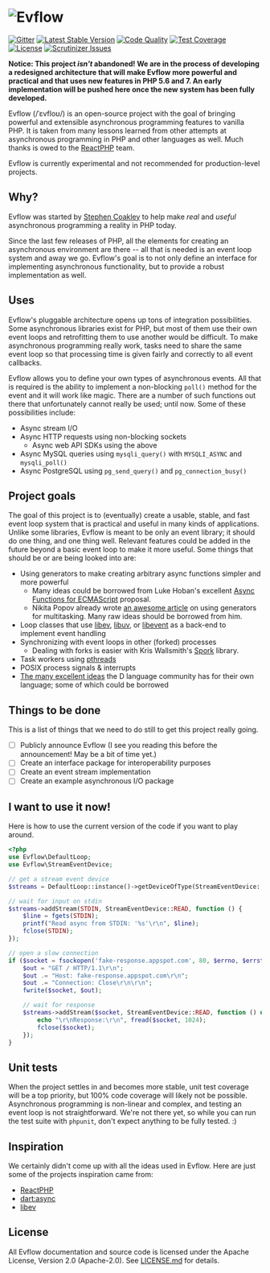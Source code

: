 # ![Evflow](logo.png)

[![Gitter](https://badges.gitter.im/Join%20Chat.svg)](https://gitter.im/evflow/evflow?utm_source=badge&utm_medium=badge&utm_campaign=pr-badge&utm_content=badge)
[![Latest Stable Version](http://img.shields.io/packagist/v/evflow/evflow.svg?style=flat)](https://packagist.org/packages/evflow/evflow)
[![Code Quality](https://img.shields.io/scrutinizer/g/evflow/evflow.svg?style=flat)](https://scrutinizer-ci.com/g/evflow/evflow/?branch=master)
[![Test Coverage](https://img.shields.io/scrutinizer/coverage/g/evflow/evflow.svg?style=flat)](https://scrutinizer-ci.com/g/evflow/evflow/?branch=master)
[![License](http://img.shields.io/badge/license-Apache--2.0-b57edc.svg?style=flat)](http://www.apache.org/licenses/LICENSE-2.0)
[![Scrutinizer Issues](http://img.shields.io/badge/scrutinizer-issues-blue.svg?style=flat)](https://scrutinizer-ci.com/g/evflow/evflow/issues/master)

**Notice: This project *isn't* abandoned! We are in the process of developing a redesigned architecture that will make Evflow more powerful and practical and that uses new features in PHP 5.6 and 7. An early implementation will be pushed here once the new system has been fully developed.**

Evflow (/ˈɛvfloʊ/) is an open-source project with the goal of bringing powerful and extensible asynchronous programming features to vanilla PHP. It is taken from many lessons learned from other attempts at asynchronous programming in PHP and other languages as well. Much thanks is owed to the [ReactPHP](http://reactphp.org) team.

Evflow is currently experimental and not recommended for production-level projects.

## Why?
Evflow was started by [Stephen Coakley](http://github.com/coderstephen) to help make *real* and *useful* asynchronous programming a reality in PHP today.

Since the last few releases of PHP, all the elements for creating an asynchronous environment are there -- all that is needed is an event loop system and away we go. Evflow's goal is to not only define an interface for implementing asynchronous functionality, but to provide a robust implementation as well.

## Uses
Evflow's pluggable architecture opens up tons of integration possibilities. Some asynchronous libraries exist for PHP, but most of them use their own event loops and retrofitting them to use another would be difficult. To make asynchronous programming really work, tasks need to share the same event loop so that processing time is given fairly and correctly to all event callbacks.

Evflow allows you to define your own types of asynchronous events. All that is required is the ability to implement a non-blocking `poll()` method for the event and it will work like magic. There are a number of such functions out there that unfortunately cannot really be used; until now. Some of these possibilities include:

- Async stream I/O
- Async HTTP requests using non-blocking sockets
    + Async web API SDKs using the above
- Async MySQL queries using `mysqli_query()` with `MYSQLI_ASYNC` and `mysqli_poll()`
- Async PostgreSQL using `pg_send_query()` and `pg_connection_busy()`

## Project goals
The goal of this project is to (eventually) create a usable, stable, and fast event loop system that is practical and useful in many kinds of applications. Unlike some libraries, Evflow is meant to be only an event library; it should do one thing, and one thing well. Relevant features could be added in the future beyond a basic event loop to make it more useful. Some things that should be or are being looked into are:

- Using generators to make creating arbitrary async functions simpler and more powerful
    + Many ideas could be borrowed from Luke Hoban's excellent [Async Functions for ECMAScript](http://github.com/lukehoban/ecmascript-asyncawait) proposal.
    + Nikita Popov already wrote [an awesome article](http://nikic.github.io/2012/12/22/Cooperative-multitasking-using-coroutines-in-PHP.html) on using generators for multitasking. Many raw ideas should be borrowed from him.
- Loop classes that use [libev](http://libev.schmorp.de), [libuv](https://github.com/joyent/libuv), or [libevent](http://libevent.org) as a back-end to implement event handling
- Synchronizing with event loops in other (forked) processes
    + Dealing with forks is easier with Kris Wallsmith's [Spork](https://github.com/kriswallsmith/spork) library.
- Task workers using [pthreads](http://pthreads.org)
- POSIX process signals & interrupts
- [The many excellent ideas](http://wiki.dlang.org/Event_system) the D language community has for their own language; some of which could be borrowed

## Things to be done
This is a list of things that we need to do still to get this project really going.

- [ ] Publicly announce Evflow (I see you reading this before the announcement! May be a bit of time yet.)
- [ ] Create an interface package for interoperability purposes
- [ ] Create an event stream implementation
- [ ] Create an example asynchronous I/O package

## I want to use it now!
Here is how to use the current version of the code if you want to play around.

```php
<?php
use Evflow\DefaultLoop;
use Evflow\StreamEventDevice;

// get a stream event device
$streams = DefaultLoop::instance()->getDeviceOfType(StreamEventDevice::class);

// wait for input on stdin
$streams->addStream(STDIN, StreamEventDevice::READ, function () {
    $line = fgets(STDIN);
    printf("Read async from STDIN: '%s'\r\n", $line);
    fclose(STDIN);
});

// open a slow connection
if ($socket = fsockopen('fake-response.appspot.com', 80, $errno, $errstr, 30)) {
    $out = "GET / HTTP/1.1\r\n";
    $out .= "Host: fake-response.appspot.com\r\n";
    $out .= "Connection: Close\r\n\r\n";
    fwrite($socket, $out);

    // wait for response
    $streams->addStream($socket, StreamEventDevice::READ, function () use ($socket) {
        echo "\r\nResponse:\r\n", fread($socket, 1024);
        fclose($socket);
    });
}
```

## Unit tests
When the project settles in and becomes more stable, unit test coverage will be a top priority, but 100% code coverage will likely not be possible. Asynchronous programming is non-linear and complex, and testing an event loop is not straightforward. We're not there yet, so while you can run the test suite with `phpunit`, don't expect anything to be fully tested. :)

## Inspiration
We certainly didn't come up with all the ideas used in Evflow. Here are just some of the projects inspiration came from:

- [ReactPHP](http://reactphp.org)
- [dart:async](https://www.dartlang.org)
- [libev](http://libev.schmorp.de)

## License
All Evflow documentation and source code is licensed under the Apache License, Version 2.0 (Apache-2.0). See [LICENSE.md](LICENSE.md) for details.
